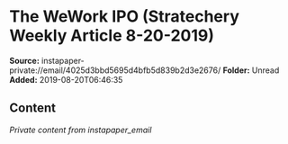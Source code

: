 # The WeWork IPO (Stratechery Weekly Article 8-20-2019)

**Source:** instapaper-private://email/4025d3bbd5695d4bfb5d839b2d3e2676/
**Folder:** Unread
**Added:** 2019-08-20T06:46:35




## Content
*Private content from instapaper_email*
